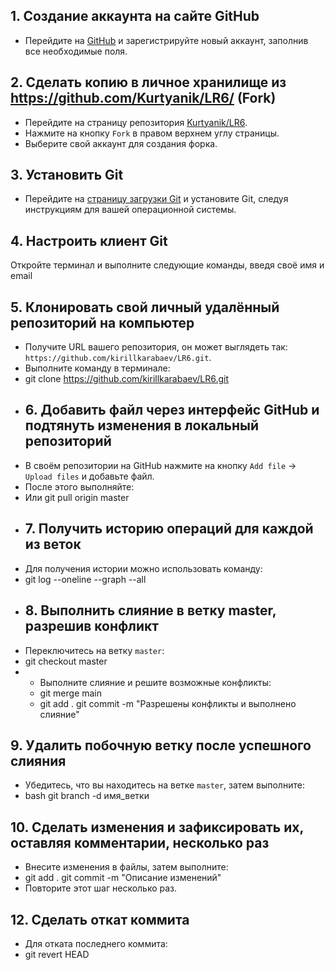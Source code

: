 

## 1. Создание аккаунта на сайте GitHub
- Перейдите на [GitHub](https://github.com/) и зарегистрируйте новый аккаунт, заполнив все необходимые поля.

## 2. Сделать копию в личное хранилище из https://github.com/Kurtyanik/LR6/ (Fork)
- Перейдите на страницу репозитория [Kurtyanik/LR6](https://github.com/Kurtyanik/LR6/).
- Нажмите на кнопку `Fork` в правом верхнем углу страницы.
- Выберите свой аккаунт для создания форка.

## 3. Установить Git
- Перейдите на [страницу загрузки Git](https://git-scm.com/) и установите Git, следуя инструкциям для вашей операционной системы.

## 4. Настроить клиент Git
Откройте терминал и выполните следующие команды, введя своё имя и email
## 5. Клонировать свой личный удалённый репозиторий на компьютер
- Получите URL вашего репозитория, он может выглядеть так: `https://github.com/kirillkarabaev/LR6.git`.
- Выполните команду в терминале:
- git clone https://github.com/kirillkarabaev/LR6.git
- ## 6. Добавить файл через интерфейс GitHub и подтянуть изменения в локальный репозиторий
- В своём репозитории на GitHub нажмите на кнопку `Add file` → `Upload files` и добавьте файл.
- После этого выполняйте:
-  Или git pull origin master
-  ## 7. Получить историю операций для каждой из веток
- Для получения истории можно использовать команду:
-  git log --oneline --graph --all
-  ## 8. Выполнить слияние в ветку master, разрешив конфликт
- Переключитесь на ветку `master`:
- git checkout master
- - Выполните слияние и решите возможные конфликты:
  - git merge main
  - git add .
git commit -m "Разрешены конфликты и выполнено слияние"
## 9. Удалить побочную ветку после успешного слияния
- Убедитесь, что вы находитесь на ветке `master`, затем выполните:
- bash
git branch -d имя_ветки
## 10. Сделать изменения и зафиксировать их, оставляя комментарии, несколько раз
- Внесите изменения в файлы, затем выполните:
- git add .
git commit -m "Описание изменений"
- Повторите этот шаг несколько раз.

## 12. Сделать откат коммита
- Для отката последнего коммита:
- git revert HEAD
